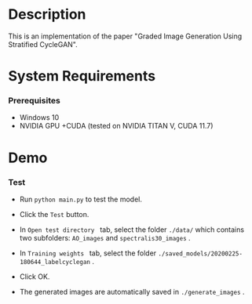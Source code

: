 # Description

This is an implementation of the paper "Graded Image Generation Using Stratified CycleGAN".

# System Requirements

### Prerequisites

- Windows 10
- NVIDIA GPU +CUDA (tested on NVIDIA TITAN V, CUDA 11.7)

# Demo

### Test

- Run `python main.py` to test the model.

- Click the  `Test` button.

- In  `Open test directory ` tab, select the folder  `./data/` which contains two subfolders:  `AO_images`  and  `spectralis30_images` . 

- In  `Training weights ` tab, select the folder  `./saved_models/20200225-180644_labelcyclegan` .

- Click OK.

- The generated images are automatically saved in `./generate_images` .

  



